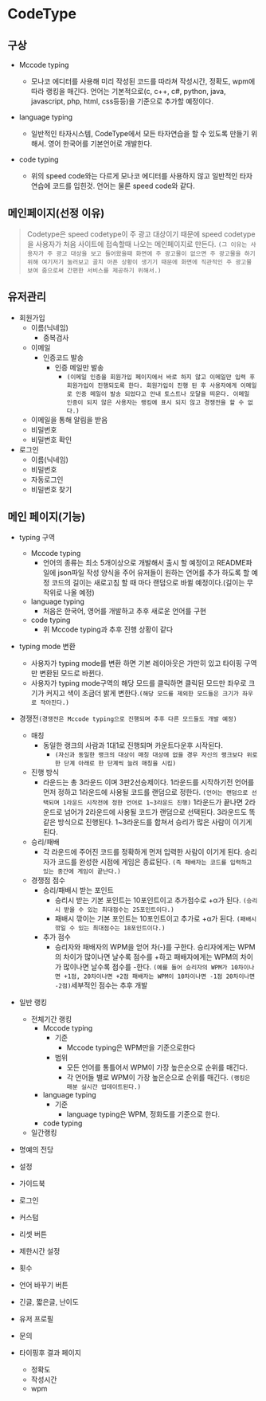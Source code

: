 # CodeType

## 구상
<!-- 사용자가 탭 이름만 보고 무엇인지 알 수 있도록 직관적이게 바꿀 것 -->
- Mccode typing
    - 모나코 에디터를 사용해 미리 작성된 코드를 따라쳐 작성시간, 정확도, wpm에 따라 랭킹을 매긴다. 언어는 기본적으로(c, c++, c#, python, java, javascript, php, html, css등등)을 기준으로 추가할 예정이다.
    
 - language typing
    - 일반적인 타자시스템, CodeType에서 모든 타자연습을 할 수 있도록 만들기 위해서. 영어 한국어를 기본언어로 개발한다.

 - code typing
    - 위의 speed code와는 다르게 모나코 에디터를 사용하지 않고 일반적인 타자연습에 코드를 입힌것. 언어는 물론 speed code와 같다.

## 메인페이지(선정 이유)
> Codetype은 speed codetype이 주 광고 대상이기 때문에 speed codetype을 사용자가 처음 사이트에 접속할때 나오는 메인페이지로 만든다.
`(그 이유는 사용자가 주 광고 대상을 보고 들어왔을때 화면에 주 광고물이 없으면 주 광고물을 하기 위해 여기저기 눌러보고 골치 아픈 상황이 생기기 때문에 화면에 직관적인 주 광고물 보여 줌으로써 간편한 서비스를 제공하기 위해서.)`

## 유저관리
- 회원가입
    - 이름(닉네임)
        - 중복검사
    - 이메일
        - 인증코드 발송 
            - 인증 메일만 발송
                - `(이메일 인증을 회원가입 페이지에서 바로 하지 않고 이메일만 입력 후 회원가입이 진행되도록 한다. 회원가입이 진행 된 후 사용자에게 이메일로 인증 메일이 발송 되었다고 안내 토스트나 모달을 띄운다. 이메일 인증이 되지 않은 사용자는 랭킹에 표시 되지 않고 경쟁전을 할 수 없다.)`
    - 이메일을 통해 알림을 받음
    - 비밀번호
    - 비밀번호 확인
- 로그인
  - 이름(닉네임)
  - 비밀번호
  - 자동로그인 
  - 비밀번호 찾기

## 메인 페이지(기능)
- typing 구역
    - Mccode typing
        - 언어의 종류는 최소 5개이상으로 개발해서 출시 할 예정이고 README파일에 json파일 작성 양식을 주어 유저들이 원하는 언어를 추가 하도록 할 예정
        코드의 길이는 새로고침 할 때 마다 랜덤으로 바뀔 예정이다.(길이는 무작위로 나올 예정)
    - language typing
        - 처음은 한국어, 영어를 개발하고 추후 새로운 언어를 구현
    - code typing
        - 위 Mccode typing과 추후 진행 상황이 같다
- typing mode 변환
    - 사용자가 typing mode를 변환 하면 기본 레이아웃은 가만히 있고 타이핑 구역만 변환된 모드로 바뀐다.
    - 사용자가 typing mode구역의 해당 모드를 클릭하면 클릭된 모드만 좌우로 크기가 커지고 색이 조금더 밝게 변한다.`(해당 모드를 제외한 모드들은 크기가 좌우로 작아진다.)`

- 경쟁전`(경쟁전은 Mccode typing으로 진행되며 추후 다른 모드들도 개발 예정)`
    - 매칭
         - 동일한 랭크의 사람과 1대1로 진행되며 카운트다운후 시작된다.
            - `(자신과 동일한 랭크의 대상이 매칭 대상에 없을 경우 자신의 랭크보다 위로 한 단계 아래로 한 단계씩 늘려 매칭을 시킴)`
    - 진행 방식
        - 라운드는 총 3라운드 이며 3판2선승제이다.
        1라운드를 시작하기전 언어를 먼저 정하고 1라운드에 사용될 코드를 랜덤으로 정한다.
        `(언어는 랜덤으로 선택되며 1라운드 시작전에 정한 언어로 1~3라운드 진행)`
        1라운드가 끝나면 2라운드로 넘어가 2라운드에 사용될 코드가 랜덤으로 선택된다.
        3라운드도 똑같은 방식으로 진행된다.
        1~3라운드를 합쳐서 승리가 많은 사람이 이기게 된다.
    - 승리/패배
        - 각 라운드에 주어진 코드를 정확하게 먼저 입력한 사람이 이기게 된다.
        승리자가 코드를 완성한 시점에 게임은 종료된다.
        `(즉 패배자는 코드를 입력하고 있는 중간에 게임이 끝난다.)`
    - 경쟁점 점수
        - 승리/패배시 받는 포인트
            - 승리시 받는 기본 포인트는 10포인트이고 추가점수로 +α가 된다.
            `(승리시 받을 수 있는 최대점수는 25포인트이다.)`
            - 패배시 깎이는 기본 포인트는 10포인트이고 추가로 +α가 된다.
            `(패배시 깎일 수 있는 최대점수는 18포인트이다.)`
        - 추가 점수
            - 승리자와 패배자의 WPM을 얻어 차(-)를 구한다.
            승리자에게는 WPM의 차이가 많이나면 날수록 점수를 +하고
            패배자에게는 WPM의 차이가 많이나면 날수록 점수를 -한다.
            `(예를 들어 승리자의 WPM가 10차이나면 +1점, 20차이나면 +2점 패배자는 WPM이 10차이나면 -1점 20차이나면 -2점)`세부적인 점수는 추후 개발

- 일반 랭킹
    - 전체기간 랭킹
        - Mccode typing
            - 기준
                - Mccode typing은 WPM만을 기준으로한다
            - 범위
                - 모든 언어를 통틀어서 WPM이 가장 높은순으로 순위를 매긴다.
                - 각 언어들 별로 WPM이 가장 높은순으로 순위를 매긴다.
                `(랭킹은 매분 실시간 업데이트된다.)`
        - language typing
            - 기준
                - language typing은 WPM, 정화도를 기준으로 한다.
        - code typing
    - 일간랭킹
- 명예의 전당
- 설정
- 가이드북 <!-- 설명이 있으면 그건 망한 페이지다. -->
- 로그인
- 커스텀
- 리셋 버튼
- 제한시간 설정
- 횟수  
- 언어 바꾸기 버튼
- 긴글, 짧은글, 난이도
- 유저 프로필
- 문의
- 타이핑후 결과 페이지
    - 정확도
    - 작성시간
    - wpm
